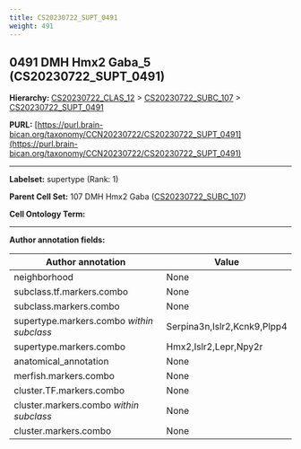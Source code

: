 ```yaml
---
title: CS20230722_SUPT_0491
weight: 491
---
```

## 0491 DMH Hmx2 Gaba_5 (CS20230722_SUPT_0491)
<b>Hierarchy: </b>
[CS20230722_CLAS_12](../CS20230722_CLAS_12) >
[CS20230722_SUBC_107](../CS20230722_SUBC_107) >
[CS20230722_SUPT_0491](../CS20230722_SUPT_0491)

**PURL:** [https://purl.brain-bican.org/taxonomy/CCN20230722/CS20230722_SUPT_0491](https://purl.brain-bican.org/taxonomy/CCN20230722/CS20230722_SUPT_0491)

---


**Labelset:** supertype (Rank: 1)

**Parent Cell Set:** 107 DMH Hmx2 Gaba ([CS20230722_SUBC_107](../CS20230722_SUBC_107))



**Cell Ontology Term:** 

[MARKER GENES.]: #


---

[TRANSFERRED ANNOTATIONS.]: #


[AUTHOR ANNOTATION FIELDS.]: #


**Author annotation fields:**

| Author annotation | Value |
|-------------------|-------|
|neighborhood|None|
|subclass.tf.markers.combo|None|
|subclass.markers.combo|None|
|supertype.markers.combo _within subclass_|Serpina3n,Islr2,Kcnk9,Plpp4|
|supertype.markers.combo|Hmx2,Islr2,Lepr,Npy2r|
|anatomical_annotation|None|
|merfish.markers.combo|None|
|cluster.TF.markers.combo|None|
|cluster.markers.combo _within subclass_|None|
|cluster.markers.combo|None|

